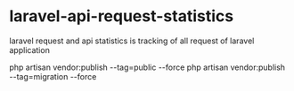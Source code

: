 # laravel-api-request-statistics
laravel request and api statistics is tracking of all request of laravel application


php artisan vendor:publish --tag=public --force
php artisan vendor:publish --tag=migration --force
